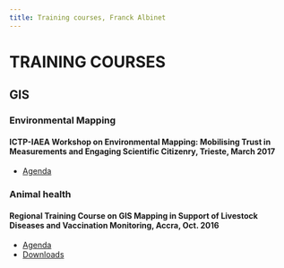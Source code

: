 ```yaml
---
title: Training courses, Franck Albinet
---
```


# TRAINING COURSES

## GIS

### Environmental	Mapping
#### ICTP-IAEA Workshop	on Environmental Mapping: Mobilising	Trust	in Measurements	and	Engaging	Scientific Citizenry, Trieste, March 2017

* [Agenda](https://github.com/franckalbinet/training-courses/blob/master/gis/ictp/smr2858/src/agenda.md)


### Animal health
#### Regional Training Course on GIS Mapping in Support of Livestock Diseases and Vaccination Monitoring, Accra, Oct. 2016

* [Agenda](https://github.com/franckalbinet/training-courses/blob/master/gis/animal-health/ghana-2016/src/agenda.md)
* [Downloads](https://github.com/franckalbinet/training-courses/blob/master/gis/animal-health/downloads/gis_ghana_course_animal_health.zip)
